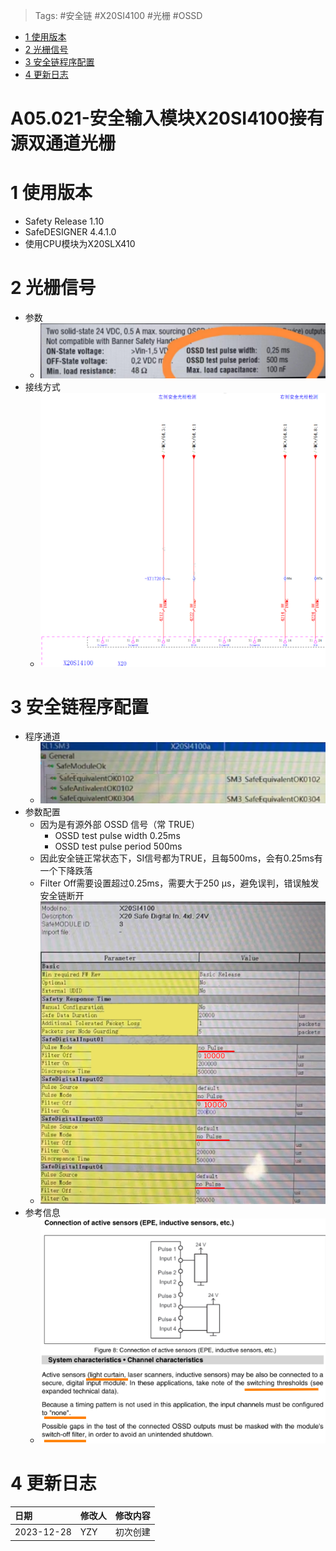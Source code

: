 > Tags: #安全链 #X20SI4100 #光栅 #OSSD

- [1 使用版本](#1%20%E4%BD%BF%E7%94%A8%E7%89%88%E6%9C%AC)
- [2 光栅信号](#2%20%E5%85%89%E6%A0%85%E4%BF%A1%E5%8F%B7)
- [3 安全链程序配置](#3%20%E5%AE%89%E5%85%A8%E9%93%BE%E7%A8%8B%E5%BA%8F%E9%85%8D%E7%BD%AE)
- [4 更新日志](#4%20%E6%9B%B4%E6%96%B0%E6%97%A5%E5%BF%97)

# A05.021-安全输入模块X20SI4100接有源双通道光栅

# 1 使用版本

- Safety Release 1.10
- SafeDESIGNER 4.4.1.0
- 使用CPU模块为X20SLX410

# 2 光栅信号

- 参数
    - ![](FILES/021安全输入模块X20SI4100接有源双通道光栅/image-20231228230340833.png)
- 接线方式
    - ![](FILES/021安全输入模块X20SI4100接有源双通道光栅/image-20231228230949977.png)

# 3 安全链程序配置

- 程序通道
    - ![](FILES/021安全输入模块X20SI4100接有源双通道光栅/image-20231228230735087.png)
- 参数配置
    - 因为是有源外部 OSSD 信号（常 TRUE）
        - OSSD test pulse width 0.25ms
        - OSSD test pulse period 500ms
    - 因此安全链正常状态下，SI信号都为TRUE，且每500ms，会有0.25ms有一个下降跌落
    - Filter Off需要设置超过0.25ms，需要大于250 μs，避免误判，错误触发安全链断开
    - ![](FILES/021安全输入模块X20SI4100接有源双通道光栅/image-20231228231956840.png)
- 参考信息
    - ![](FILES/021安全输入模块X20SI4100接有源双通道光栅/image-20231228232140280.png)

# 4 更新日志

| 日期         | 修改人 | 修改内容 |
| :--------- | :-- | :--- |
| 2023-12-28 | YZY | 初次创建 |
